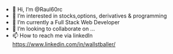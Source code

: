 - 👋 Hi, I’m @Raul60rc
- 👀 I’m interested in stocks,options, derivatives & programming
- 🌱 I’m currently a Full Stack Web Developer
- 💞️ I’m looking to collaborate on ...
- 📫 How to reach me via linkedIn https://www.linkedin.com/in/wallstballer/

<!---
Raul60rc/Raul60rc is a ✨ special ✨ repository because its `README.md` (this file) appears on your GitHub profile.
You can click the Preview link to take a look at your changes.
--->
